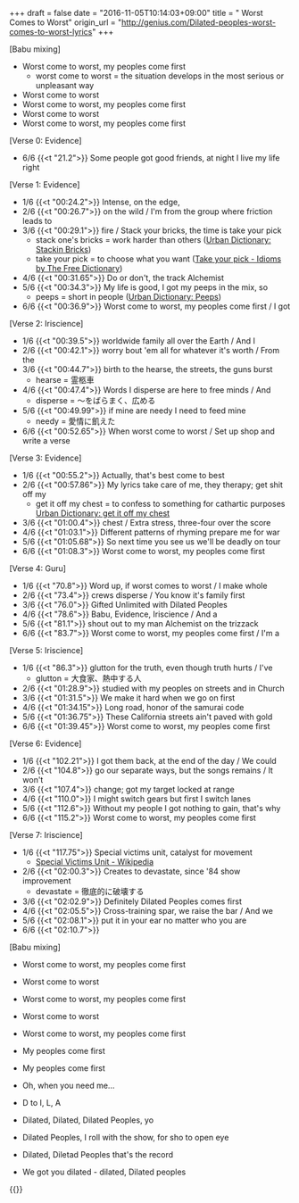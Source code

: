 +++
draft = false
date = "2016-11-05T10:14:03+09:00"
title = " Worst Comes to Worst"
origin_url = "http://genius.com/Dilated-peoples-worst-comes-to-worst-lyrics"
+++

[Babu mixing]  

* Worst come to worst, my peoples come first
  * worst come to worst = the situation develops in the most serious or unpleasant way
* Worst come to worst
* Worst come to worst, my peoples come first
* Worst come to worst
* Worst come to worst, my peoples come first

[Verse 0: Evidence]  

* 6/6 {{<t "21.2">}} Some people got good friends, at night I live my life right  
  
[Verse 1: Evidence]  

* 1/6 {{<t "00:24.2">}} Intense, on the edge,  
* 2/6 {{<t "00:26.7">}} on the wild / I'm from the group where friction leads to  
* 3/6 {{<t "00:29.1">}} fire / Stack your bricks, the time is take your pick  
    * stack one's bricks = work harder than others ([Urban Dictionary: Stackin Bricks](http://www.urbandictionary.com/define.php?term=Stackin%20Bricks))
    * take your pick = to choose what you want ([Take your pick \- Idioms by The Free Dictionary](http://idioms.thefreedictionary.com/take+your+pick))
* 4/6 {{<t "00:31.65">}} Do or don't, the track Alchemist  
* 5/6 {{<t "00:34.3">}} My life is good, I got my peeps in the mix, so  
    * peeps = short in people ([Urban Dictionary: Peeps](http://www.urbandictionary.com/define.php?term=Peeps))
* 6/6 {{<t "00:36.9">}} Worst come to worst, my peoples come first / I got

[Verse 2: Iriscience]  
* 1/6 {{<t "00:39.5">}} worldwide family all over the Earth / And I  
* 2/6 {{<t "00:42.1">}} worry bout 'em all for whatever it's worth / From the  
* 3/6 {{<t "00:44.7">}} birth to the hearse, the streets, the guns burst  
    * hearse = 霊柩車
* 4/6 {{<t "00:47.4">}} Words I disperse are here to free minds / And  
    * disperse = ～をばらまく、広める
* 5/6 {{<t "00:49.99">}} if mine are needy I need to feed mine  
    * needy = 愛情に飢えた
* 6/6 {{<t "00:52.65">}} When worst come to worst / Set up shop and write a verse
  
[Verse 3: Evidence]  
* 1/6 {{<t "00:55.2">}} Actually, that's best come to best  
* 2/6 {{<t "00:57.86">}} My lyrics take care of me, they therapy; get shit off my  
    * get it off my chest = to confess to something for cathartic purposes [Urban Dictionary: get it off my chest](http://www.urbandictionary.com/define.php?term=get%20it%20off%20my%20chest)
* 3/6 {{<t "01:00.4">}} chest / Extra stress, three-four over the score  
* 4/6 {{<t "01:03.1">}} Different patterns of rhyming prepare me for war  
* 5/6 {{<t "01:05.68">}} So next time you see us we'll be deadly on tour  
* 6/6 {{<t "01:08.3">}} Worst come to worst, my peoples come first  
  
[Verse 4: Guru]  

* 1/6 {{<t "70.8">}} Word up, if worst comes to worst / I make whole  
* 2/6 {{<t "73.4">}} crews disperse / You know it's family first  
* 3/6 {{<t "76.0">}} Gifted Unlimited with Dilated Peoples  
* 4/6 {{<t "78.6">}} Babu, Evidence, Iriscience / And a  
* 5/6 {{<t "81.1">}} shout out to my man Alchemist on the trizzack  
* 6/6 {{<t "83.7">}} Worst come to worst, my peoples come first / I'm a
  
[Verse 5: Iriscience]  

* 1/6 {{<t "86.3">}} glutton for the truth, even though truth hurts / I've  
    * glutton = 大食家、熱中する人
* 2/6 {{<t "01:28.9">}} studied with my peoples on streets and in Church  
* 3/6 {{<t "01:31.5">}} We make it hard when we go on first  
* 4/6 {{<t "01:34.15">}} Long road, honor of the samurai code  
* 5/6 {{<t "01:36.75">}} These California streets ain't paved with gold  
* 6/6 {{<t "01:39.45">}} Worst come to worst, my peoples come first  
  
[Verse 6: Evidence]  

* 1/6 {{<t "102.21">}} I got them back, at the end of the day / We could  
* 2/6 {{<t "104.8">}} go our separate ways, but the songs remains / It won't  
* 3/6 {{<t "107.4">}} change; got my target locked at range  
* 4/6 {{<t "110.0">}} I might switch gears but first I switch lanes  
* 5/6 {{<t "112.6">}} Without my people I got nothing to gain, that's why  
* 6/6 {{<t "115.2">}} Worst come to worst, my peoples come first  
  
[Verse 7: Iriscience]  

* 1/6 {{<t "117.75">}} Special victims unit, catalyst for movement  
    * [Special Victims Unit \- Wikipedia](https://en.wikipedia.org/wiki/Special_Victims_Unit)
* 2/6 {{<t "02:00.3">}} Creates to devastate, since '84 show improvement  
    * devastate = 徹底的に破壊する
* 3/6 {{<t "02:02.9">}} Definitely Dilated Peoples comes first  
* 4/6 {{<t "02:05.5">}} Cross-training spar, we raise the bar / And we  
* 5/6 {{<t "02:08.1">}} put it in your ear no matter who you are  
* 6/6 {{<t "02:10.7">}}
  
[Babu mixing]  

* Worst come to worst, my peoples come first  
* Worst come to worst  
* Worst come to worst, my peoples come first  
* Worst come to worst  
* Worst come to worst, my peoples come first  
* My peoples come first  
* My peoples come first  
* Oh, when you need me...  
  
* D to I, L, A  
* Dilated, Dilated, Dilated Peoples, yo  
* Dilated Peoples, I roll with the show, for sho to open eye  
* Dilated, Diletad Peoples that's the record  
* We got you dilated - dilated, Dilated peoples  

{{<y sevZEOUXpw4>}}
